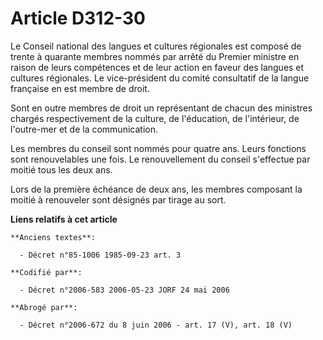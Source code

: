 # Article D312-30

Le Conseil national des langues et cultures régionales est composé de trente à quarante membres nommés par arrêté du Premier
ministre en raison de leurs compétences et de leur action en faveur des langues et cultures régionales. Le vice-président du
comité consultatif de la langue française en est membre de droit.

Sont en outre membres de droit un représentant de chacun des ministres chargés respectivement de la culture, de l'éducation,
de l'intérieur, de l'outre-mer et de la communication.

Les membres du conseil sont nommés pour quatre ans. Leurs fonctions sont renouvelables une fois. Le renouvellement du conseil
s'effectue par moitié tous les deux ans.

Lors de la première échéance de deux ans, les membres composant la moitié à renouveler sont désignés par tirage au sort.

**Liens relatifs à cet article**

	**Anciens textes**:

	  - Décret n°85-1006 1985-09-23 art. 3

	**Codifié par**:

	  - Décret n°2006-583 2006-05-23 JORF 24 mai 2006

	**Abrogé par**:

	  - Décret n°2006-672 du 8 juin 2006 - art. 17 (V), art. 18 (V)
